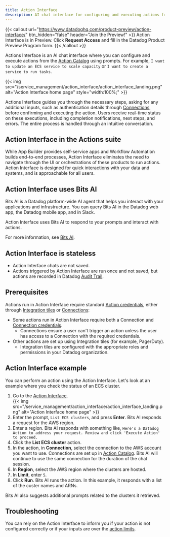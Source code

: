 ```yaml
---
title: Action Interface
description: AI chat interface for configuring and executing actions from the Action Catalog using natural language prompts.
---
```


{{< callout url="https://www.datadoghq.com/product-preview/action-interface/" btn_hidden="false" header="Join the Preview!" >}}
Action Interface is in Preview. 	Click <b>Request Access</b> and fill in the Datadog Product Preview Program form.
{{< /callout >}}

Actions Interface is an AI chat interface where you can configure and execute actions from the [Action Catalog][1] using prompts. For example, `I want to update an ECS service to scale capacity` or `I want to create a service to run tasks`. 

{{< img src="/service_management/action_interface/action_interface_landing.png" alt="Action Interface home page" style="width:100%;" >}}
 
Actions Interface guides you through the necessary steps, asking for any additional inputs, such as authentication details through [Connections][2], before confirming and executing the action. Users receive real-time status on these executions, including completion notifications, next steps, and errors. The entire process is handled through an intuitive conversation. 

## Action Interface in the Actions suite

While App Builder provides self-service apps and Workflow Automation builds end-to-end processes, Action Interface eliminates the need to navigate through the UI or orchestrations of these products to run actions. Action Interface is designed for quick interactions with your data and systems, and is approachable for all users.

## Action Interface uses Bits AI

Bits AI is a Datadog platform-wide AI agent that helps you interact with your applications and infrastructure. You can query Bits AI in the Datadog web app, the Datadog mobile app, and in Slack.

Action Interface uses Bits AI to respond to your prompts and interact with actions.

For more information, see [Bits AI][3].

## Action Interface is stateless

- Action Interface chats are not saved.
- Actions triggered by Action Interface are run once and not saved, but actions are recorded in Datadog [Audit Trail][4]. 

## Prerequisites

Actions run in Action Interface require standard [Action credentials][5], either through [Integration tiles][7] or [Connections][2]:

- Some actions run in Action Interface require both a Connection and [Connection credentials][6]. 
  - Connections ensure a user can't trigger an action unless the user has access to a Connection with the required credentials.
- Other actions are set up using Integration tiles (for example, PagerDuty).
  - Integration tiles are configured with the appropriate roles and permissions in your Datadog organization.

## Action Interface example

You can perform an action using the Action Interface. Let's look at an example where you check the status of an ECS cluster.

1. Go to the [Action Interface][8].  
  {{< img src="/service_management/action_interface/action_interface_landing.png" alt="Action Interface home page" >}}
2. Enter the prompt, `List ECS clusters`, and press **Enter**.
  Bits AI responds a request for the AWS region.
3. Enter a region.
    Bits AI responds with something like, `Here's a Datadog Action to address your request. Review and click 'Execute Action' to proceed.`
4. Click the **List ECS cluster** action.
5. In the action, in **Connection**, select the connection to the AWS account you want to use. Connections are set up in [Action Catalog][1].
  Bits AI will continue to use the same connection for the duration of the chat session.
6. In **Region**, select the AWS region where the clusters are hosted.
7. In **Limit**, enter `5`.
8. Click **Run**.
  Bits AI runs the action. In this example, it responds with a list of the custer names and ARNs.
  
  Bits AI also suggests additional prompts related to the clusters it retrieved.

## Troubleshooting

You can rely on the Action Interface to inform you if your action is not configured correctly or if your inputs are over the [action limits][9].

[1]: /actions/actions_catalog/
[2]: /actions/connections/?tab=workflowautomation
[3]: /bits_ai/
[4]: /account_management/audit_trail/
[5]: /actions/workflows/access_and_auth/#action-credentials
[6]: /actions/connections/#connection-credentials
[7]: /getting_started/integrations/#permissions
[8]: https://app.datadoghq.com/actions/ai
[9]: /actions/workflows/limits/